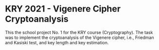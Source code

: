 # KRY 2021 - Vigenere Cipher Cryptoanalysis
This the school project No. 1 for the KRY course (Cryptography). The task was to implement the cryptoanalysis of the Vigenere cipher, i.e., Friedman and Kasiski test, and key length and key estimation.
